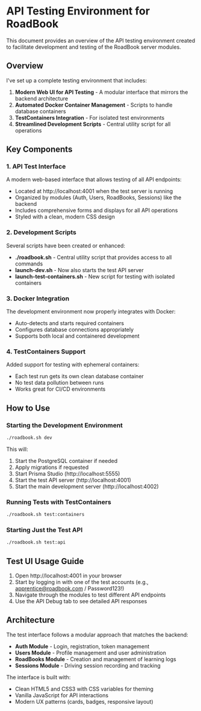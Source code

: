 # API Testing Environment for RoadBook

This document provides an overview of the API testing environment created to facilitate development and testing of the RoadBook server modules.

## Overview

I've set up a complete testing environment that includes:

1. **Modern Web UI for API Testing** - A modular interface that mirrors the backend architecture
2. **Automated Docker Container Management** - Scripts to handle database containers
3. **TestContainers Integration** - For isolated test environments
4. **Streamlined Development Scripts** - Central utility script for all operations

## Key Components

### 1. API Test Interface

A modern web-based interface that allows testing of all API endpoints:

- Located at http://localhost:4001 when the test server is running
- Organized by modules (Auth, Users, RoadBooks, Sessions) like the backend
- Includes comprehensive forms and displays for all API operations
- Styled with a clean, modern CSS design

### 2. Development Scripts

Several scripts have been created or enhanced:

- **./roadbook.sh** - Central utility script that provides access to all commands
- **launch-dev.sh** - Now also starts the test API server
- **launch-test-containers.sh** - New script for testing with isolated containers

### 3. Docker Integration

The development environment now properly integrates with Docker:

- Auto-detects and starts required containers
- Configures database connections appropriately
- Supports both local and containered development

### 4. TestContainers Support

Added support for testing with ephemeral containers:

- Each test run gets its own clean database container
- No test data pollution between runs
- Works great for CI/CD environments

## How to Use

### Starting the Development Environment

```bash
./roadbook.sh dev
```

This will:
1. Start the PostgreSQL container if needed
2. Apply migrations if requested
3. Start Prisma Studio (http://localhost:5555)
4. Start the test API server (http://localhost:4001)
5. Start the main development server (http://localhost:4002)

### Running Tests with TestContainers

```bash
./roadbook.sh test:containers
```

### Starting Just the Test API

```bash
./roadbook.sh test:api
```

## Test UI Usage Guide

1. Open http://localhost:4001 in your browser
2. Start by logging in with one of the test accounts (e.g., apprentice@roadbook.com / Password123!)
3. Navigate through the modules to test different API endpoints
4. Use the API Debug tab to see detailed API responses

## Architecture

The test interface follows a modular approach that matches the backend:

- **Auth Module** - Login, registration, token management
- **Users Module** - Profile management and user administration
- **RoadBooks Module** - Creation and management of learning logs
- **Sessions Module** - Driving session recording and tracking

The interface is built with:
- Clean HTML5 and CSS3 with CSS variables for theming
- Vanilla JavaScript for API interactions
- Modern UX patterns (cards, badges, responsive layout)